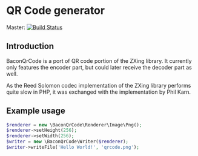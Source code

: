 QR Code generator
=================

Master: [![Build Status](https://api.travis-ci.org/Bacon/BaconQrCode.png?branch=master)](http://travis-ci.org/Bacon/BaconQrCode)

Introduction
------------
BaconQrCode is a port of QR code portion of the ZXing library. It currently
only features the encoder part, but could later receive the decoder part as
well.

As the Reed Solomon codec implementation of the ZXing library performs quite
slow in PHP, it was exchanged with the implementation by Phil Karn.


Example usage
-------------
```php
$renderer = new \BaconQrCode\Renderer\Image\Png();
$renderer->setHeight(256);
$renderer->setWidth(256);
$writer = new \BaconQrCode\Writer($renderer);
$writer->writeFile('Hello World!', 'qrcode.png');
```
